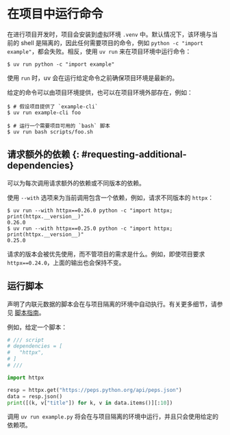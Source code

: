 # 在项目中运行命令

在进行项目开发时，项目会安装到虚拟环境 `.venv` 中。默认情况下，该环境与当前的 shell 是隔离的，因此任何需要项目的命令，例如 `python -c "import example"`，都会失败。相反，使用 `uv run` 来在项目环境中运行命令：

```console
$ uv run python -c "import example"
```

使用 `run` 时，uv 会在运行给定命令之前确保项目环境是最新的。

给定的命令可以由项目环境提供，也可以在项目环境外部存在，例如：

```console
$ # 假设项目提供了 `example-cli`
$ uv run example-cli foo

$ # 运行一个需要项目可用的 `bash` 脚本
$ uv run bash scripts/foo.sh
```

## 请求额外的依赖 {: #requesting-additional-dependencies}

可以为每次调用请求额外的依赖或不同版本的依赖。

使用 `--with` 选项来为当前调用包含一个依赖，例如，请求不同版本的 `httpx`：

```console
$ uv run --with httpx==0.26.0 python -c "import httpx; print(httpx.__version__)"
0.26.0
$ uv run --with httpx==0.25.0 python -c "import httpx; print(httpx.__version__)"
0.25.0
```

请求的版本会被优先使用，而不管项目的需求是什么。例如，即使项目要求 `httpx==0.24.0`，上面的输出也会保持不变。

## 运行脚本

声明了内联元数据的脚本会在与项目隔离的环境中自动执行。有关更多细节，请参见 [脚本指南](../../guides/scripts.md#declaring-script-dependencies)。

例如，给定一个脚本：

```python title="example.py"
# /// script
# dependencies = [
#   "httpx",
# ]
# ///

import httpx

resp = httpx.get("https://peps.python.org/api/peps.json")
data = resp.json()
print([(k, v["title"]) for k, v in data.items()][:10])
```

调用 `uv run example.py` 将会在与项目隔离的环境中运行，并且只会使用给定的依赖项。